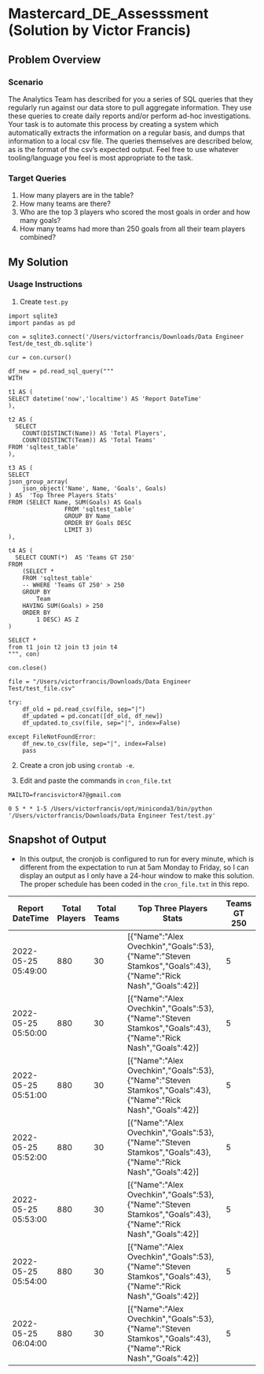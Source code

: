 # Mastercard_DE_Assesssment (Solution by **Victor Francis**)

## Problem Overview

### Scenario
The Analytics Team has described for you a series of SQL queries that they regularly run
against our data store to pull aggregate information. They use these queries to create daily
reports and/or perform ad-hoc investigations.
Your task is to automate this process by creating a system which automatically extracts the
information on a regular basis, and dumps that information to a local csv file.
The queries themselves are described below, as is the format of the csv’s expected output.
Feel free to use whatever tooling/language you feel is most appropriate to the task.

### Target Queries
1. How many players are in the table?
2. How many teams are there?
3. Who are the top 3 players who scored the most goals in order and how many goals?
4. How many teams had more than 250 goals from all their team players combined?

## My Solution
### Usage Instructions
1. Create `test.py`
```
import sqlite3
import pandas as pd

con = sqlite3.connect('/Users/victorfrancis/Downloads/Data Engineer Test/de_test_db.sqlite')

cur = con.cursor()

df_new = pd.read_sql_query("""
WITH 

t1 AS (
SELECT datetime('now','localtime') AS 'Report DateTime'
),

t2 AS (
  SELECT 
	COUNT(DISTINCT(Name)) AS 'Total Players', 
	COUNT(DISTINCT(Team)) AS 'Total Teams'
FROM 'sqltest_table'
),

t3 AS (
SELECT 
json_group_array(
	json_object('Name', Name, 'Goals', Goals)
) AS  'Top Three Players Stats'
FROM (SELECT Name, SUM(Goals) AS Goals
				FROM 'sqltest_table'
				GROUP BY Name
				ORDER BY Goals DESC
				LIMIT 3)
),

t4 AS (
  SELECT COUNT(*)  AS 'Teams GT 250'
FROM
	(SELECT *
	FROM 'sqltest_table'
	-- WHERE 'Teams GT 250' > 250
	GROUP BY 
		Team
	HAVING SUM(Goals) > 250
	ORDER BY 
		1 DESC) AS Z
)

SELECT *
from t1 join t2 join t3 join t4
""", con)

con.close()

file = "/Users/victorfrancis/Downloads/Data Engineer Test/test_file.csv" 

try:
    df_old = pd.read_csv(file, sep="|")
    df_updated = pd.concat([df_old, df_new])
    df_updated.to_csv(file, sep="|", index=False)

except FileNotFoundError:
    df_new.to_csv(file, sep="|", index=False)
    pass
```
2. Create a cron job using `crontab -e`.  

3. Edit and paste the commands in `cron_file.txt`
```
MAILTO=francisvictor47@gmail.com

0 5 * * 1-5 /Users/victorfrancis/opt/miniconda3/bin/python '/Users/victorfrancis/Downloads/Data Engineer Test/test.py'
```

## Snapshot of Output

- In this output, the cronjob is configured to run for every minute, which is different from the expectation to run at 5am Monday to Friday, so I can display an output as I only have a 24-hour window to make this solution. The proper schedule has been coded in the `cron_file.txt` in this repo.

|Report DateTime    |Total Players|Total Teams|Top Three Players Stats                                                                                   |Teams GT 250|
|-------------------|-------------|-----------|----------------------------------------------------------------------------------------------------------|------------|
|2022-05-25 05:49:00|880          |30         |[{"Name":"Alex Ovechkin","Goals":53},{"Name":"Steven Stamkos","Goals":43},{"Name":"Rick Nash","Goals":42}]|5           |
|2022-05-25 05:50:00|880          |30         |[{"Name":"Alex Ovechkin","Goals":53},{"Name":"Steven Stamkos","Goals":43},{"Name":"Rick Nash","Goals":42}]|5           |
|2022-05-25 05:51:00|880          |30         |[{"Name":"Alex Ovechkin","Goals":53},{"Name":"Steven Stamkos","Goals":43},{"Name":"Rick Nash","Goals":42}]|5           |
|2022-05-25 05:52:00|880          |30         |[{"Name":"Alex Ovechkin","Goals":53},{"Name":"Steven Stamkos","Goals":43},{"Name":"Rick Nash","Goals":42}]|5           |
|2022-05-25 05:53:00|880          |30         |[{"Name":"Alex Ovechkin","Goals":53},{"Name":"Steven Stamkos","Goals":43},{"Name":"Rick Nash","Goals":42}]|5           |
|2022-05-25 05:54:00|880          |30         |[{"Name":"Alex Ovechkin","Goals":53},{"Name":"Steven Stamkos","Goals":43},{"Name":"Rick Nash","Goals":42}]|5           |
|2022-05-25 06:04:00|880          |30         |[{"Name":"Alex Ovechkin","Goals":53},{"Name":"Steven Stamkos","Goals":43},{"Name":"Rick Nash","Goals":42}]|5           |
